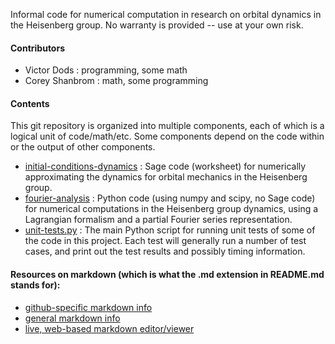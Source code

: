 Informal code for numerical computation in research on orbital dynamics in the Heisenberg group.
No warranty is provided -- use at your own risk.

#### Contributors

- Victor Dods    : programming, some math
- Corey Shanbrom : math, some programming

#### Contents

This git repository is organized into multiple components, each of which is a logical
unit of code/math/etc.  Some components depend on the code within or the output of other
components.

- [initial-conditions-dynamics](https://github.com/vdods/heisenberg/tree/master/initial-conditions-dynamics) : Sage code (worksheet) for numerically approximating the dynamics
  for orbital mechanics in the Heisenberg group.
- [fourier-analysis](https://github.com/vdods/heisenberg/tree/master/fourier-analysis) : Python 
  code (using numpy and scipy, no Sage code) for numerical computations in the Heisenberg group
  dynamics, using a Lagrangian formalism and a partial Fourier series representation.
- [unit-tests.py](https://github.com/vdods/heisenberg/blob/master/unit-tests.py) : The main Python
  script for running unit tests of some of the code in this project.  Each test will generally
  run a number of test cases, and print out the test results and possibly timing information.

#### Resources on markdown (which is what the .md extension in README.md stands for):

- [github-specific markdown info](https://help.github.com/articles/github-flavored-markdown)
- [general markdown info](https://help.github.com/articles/markdown-basics)
- [live, web-based markdown editor/viewer](http://www.markdownviewer.com/)
